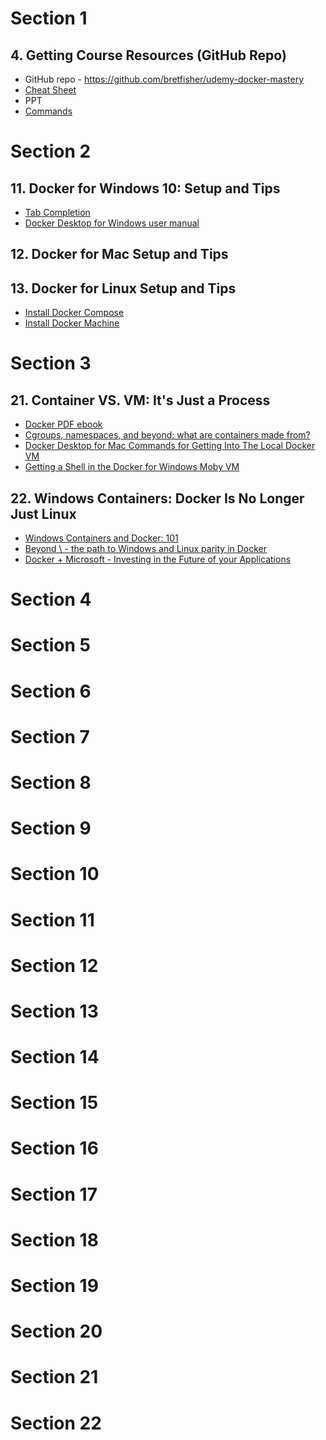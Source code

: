 # Section 1
## 4. Getting Course Resources (GitHub Repo)
- GitHub repo - https://github.com/bretfisher/udemy-docker-mastery
- [Cheat Sheet](./resources/Docker_CheatSheet_08.09.2016_0.pdf)
- PPT
- [Commands](./resources\Docker+Mastery+Commands+2.0/) 
# Section 2
## 11. Docker for Windows 10: Setup and Tips
- [Tab Completion](https://github.com/matt9ucci/DockerCompletion)
- [Docker Desktop for Windows user manual](https://docs.docker.com/docker-for-windows/)
## 12. Docker for Mac Setup and Tips
## 13. Docker for Linux Setup and Tips
- [Install Docker Compose](https://docs.docker.com/compose/install/)
- [Install Docker Machine](https://docs.docker.com/machine/install-machine/)
# Section 3
## 21. Container VS. VM: It's Just a Process
- [Docker PDF ebook](https://github.com/mikegcoleman/docker101/blob/master/Docker_eBook_Jan_2017.pdf)
- [Cgroups, namespaces, and beyond: what are containers made from?](https://www.youtube.com/watch?list=PLBmVKD7o3L8v7Kl_XXh3KaJl9Qw2lyuFl&v=sK5i-N34im8&feature=youtu.be&ab_channel=Docker)
- [Docker Desktop for Mac Commands for Getting Into The Local Docker VM](https://www.bretfisher.com/docker-for-mac-commands-for-getting-into-local-docker-vm/)
- [Getting a Shell in the Docker for Windows Moby VM](https://www.bretfisher.com/getting-a-shell-in-the-docker-for-windows-vm/)
## 22. Windows Containers: Docker Is No Longer Just Linux
- [Windows Containers and Docker: 101](https://www.youtube.com/watch?v=066-9yw8-7c&ab_channel=Docker)
- [Beyond \ - the path to Windows and Linux parity in Docker](https://www.youtube.com/watch?v=4ZY_4OeyJsw&ab_channel=Docker)
- [Docker + Microsoft - Investing in the Future of your Applications](https://www.youtube.com/watch?v=QASAqcuuzgI&ab_channel=Docker)
# Section 4
# Section 5
# Section 6
# Section 7
# Section 8
# Section 9
# Section 10
# Section 11
# Section 12
# Section 13
# Section 14
# Section 15
# Section 16
# Section 17
# Section 18
# Section 19
# Section 20
# Section 21
# Section 22
